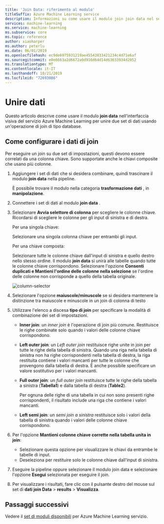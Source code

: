 ```yaml
---
title: 'Join Data: riferimento al modulo'
titleSuffix: Azure Machine Learning service
description: Informazioni su come usare il modulo join join data nel servizio Azure Machine Learning per unire i set di dati.
services: machine-learning
ms.service: machine-learning
ms.subservice: core
ms.topic: reference
author: xiaoharper
ms.author: peterlu
ms.date: 06/01/2019
ms.openlocfilehash: ec9de6975931219ae45543833421234c4d71e6af
ms.sourcegitcommit: e0e6663a2d6672a9d916d64d14d63633934d2952
ms.translationtype: MT
ms.contentlocale: it-IT
ms.lasthandoff: 10/21/2019
ms.locfileid: "72693086"
---
```

# <a name="join-data"></a>Unire dati

Questo articolo descrive come usare il modulo **join data** nell'interfaccia visiva del servizio Azure Machine Learning per unire due set di dati usando un'operazione di join di tipo database.  

## <a name="how-to-configure-join-data"></a>Come configurare i dati di join

Per eseguire un join su due set di impostazioni, questi devono essere correlati da una colonna chiave. Sono supportate anche le chiavi composite che usano più colonne. 

1. Aggiungere i set di dati che si desidera combinare, quindi trascinare il modulo **join data** nella pipeline. 

    È possibile trovare il modulo nella categoria **trasformazione dati** , in **manipolazione**.

1. Connettere i set di dati al modulo **join data** . 
 
1. Selezionare **Avvia selettore di colonna** per scegliere le colonne chiave. Ricordarsi di scegliere le colonne per gli input di sinistra e di destra.

    Per una singola chiave:

    Selezionare una singola colonna chiave per entrambi gli input.
    
    Per una chiave composta:

    Selezionare tutte le colonne chiave dall'input di sinistra e quello destro nello stesso ordine. Il modulo **join data** si unirà alle tabelle quando tutte le colonne chiave corrispondono. Selezionare l'opzione **Consenti duplicati e Mantieni l'ordine delle colonne nella selezione** se l'ordine delle colonne non corrisponde a quello della tabella originale. 

    ![column-selector](media/module/join-data-column-selector.png)


1. Selezionare l'opzione **maiuscole/minuscole** se si desidera mantenere la distinzione tra maiuscole e minuscole in un join di colonna di testo 
   
1. Utilizzare l'elenco a discesa **tipo di join** per specificare la modalità di combinazione dei set di impostazioni.  
  
    * **Inner join**: un *inner join* è l'operazione di join più comune. Restituisce le righe combinate solo quando i valori delle colonne chiave corrispondono.  
  
    * **Left outer join**: un *Left outer join* restituisce righe unite in join per tutte le righe della tabella di sinistra. Quando una riga nella tabella di sinistra non ha righe corrispondenti nella tabella di destra, la riga restituita contiene i valori mancanti per tutte le colonne che provengono dalla tabella di destra. È anche possibile specificare un valore sostitutivo per i valori mancanti.  
  
    * **Full outer join**: un *full outer join* restituisce tutte le righe della tabella a sinistra (**Tabella1**) e dalla tabella di destra (**Table2**).  
  
         Per ognuna delle righe di una tabella in cui non sono presenti righe corrispondenti, il risultato include una riga che contiene i valori mancanti.  
  
    * **Left semi join**: un *semi join a sinistra* restituisce solo i valori della tabella di sinistra quando i valori delle colonne chiave corrispondono.  

1. Per l'opzione **Mantieni colonne chiave corrette nella tabella unita in join**:

    * Selezionare questa opzione per visualizzare le chiavi da entrambe le tabelle di input.
    * Deseleziona per restituire solo le colonne chiave dall'input di sinistra.

1. Eseguire la pipeline oppure selezionare il modulo join data e selezionare l'opzione **Esegui** selezionata per eseguire il join.

1. Per visualizzare i risultati, fare clic con il pulsante destro del mouse sul set di **dati join Data**  > **results**  > **Visualizza**.

## <a name="next-steps"></a>Passaggi successivi

Vedere il [set di moduli disponibili](module-reference.md) per Azure Machine Learning servizio. 